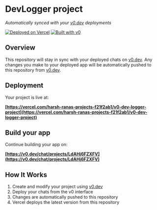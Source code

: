 # DevLogger project

*Automatically synced with your [v0.dev](https://v0.dev) deployments*

[![Deployed on Vercel](https://img.shields.io/badge/Deployed%20on-Vercel-black?style=for-the-badge&logo=vercel)](https://vercel.com/harsh-ranas-projects-f21f2ab1/v0-dev-logger-project)
[![Built with v0](https://img.shields.io/badge/Built%20with-v0.dev-black?style=for-the-badge)](https://v0.dev/chat/projects/LdAHj6FZXFV)

## Overview

This repository will stay in sync with your deployed chats on [v0.dev](https://v0.dev).
Any changes you make to your deployed app will be automatically pushed to this repository from [v0.dev](https://v0.dev).

## Deployment

Your project is live at:

**[https://vercel.com/harsh-ranas-projects-f21f2ab1/v0-dev-logger-project](https://vercel.com/harsh-ranas-projects-f21f2ab1/v0-dev-logger-project)**

## Build your app

Continue building your app on:

**[https://v0.dev/chat/projects/LdAHj6FZXFV](https://v0.dev/chat/projects/LdAHj6FZXFV)**

## How It Works

1. Create and modify your project using [v0.dev](https://v0.dev)
2. Deploy your chats from the v0 interface
3. Changes are automatically pushed to this repository
4. Vercel deploys the latest version from this repository